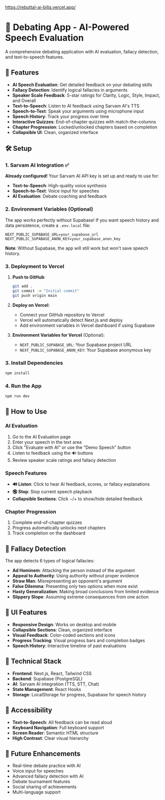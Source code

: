 https://rebuttal-ai-billa.vercel.app/

# 🎤 Debating App - AI-Powered Speech Evaluation

A comprehensive debating application with AI evaluation, fallacy detection, and text-to-speech features.

## 🚀 Features

- **AI Speech Evaluation**: Get detailed feedback on your debating skills
- **Fallacy Detection**: Identify logical fallacies in arguments
- **Speaker Scale Feedback**: 5-star ratings for Clarity, Logic, Style, Impact, and Overall
- **Text-to-Speech**: Listen to AI feedback using Sarvam AI's TTS
- **Speech-to-Text**: Speak your arguments using microphone input
- **Speech History**: Track your progress over time
- **Interactive Quizzes**: End-of-chapter quizzes with match-the-columns
- **Chapter Progression**: Locked/unlocked chapters based on completion
- **Collapsible UI**: Clean, organized interface

## 🛠️ Setup

### 1. Sarvam AI Integration ✅

**Already configured!** Your Sarvam AI API key is set up and ready to use for:
- **Text-to-Speech**: High-quality voice synthesis
- **Speech-to-Text**: Voice input for speeches
- **AI Evaluation**: Debate coaching and feedback

### 2. Environment Variables (Optional)

The app works perfectly without Supabase! If you want speech history and data persistence, create a `.env.local` file:

```
NEXT_PUBLIC_SUPABASE_URL=your_supabase_url
NEXT_PUBLIC_SUPABASE_ANON_KEY=your_supabase_anon_key
```

**Note**: Without Supabase, the app will still work but won't save speech history.

### 3. Deployment to Vercel

1. **Push to GitHub**: 
   ```bash
   git add .
   git commit -m "Initial commit"
   git push origin main
   ```

2. **Deploy on Vercel**:
   - Connect your GitHub repository to Vercel
   - Vercel will automatically detect Next.js and deploy
   - Add environment variables in Vercel dashboard if using Supabase

3. **Environment Variables for Vercel** (Optional):
   - `NEXT_PUBLIC_SUPABASE_URL`: Your Supabase project URL
   - `NEXT_PUBLIC_SUPABASE_ANON_KEY`: Your Supabase anonymous key

### 3. Install Dependencies

```bash
npm install
```

### 4. Run the App

```bash
npm run dev
```

## 🎯 How to Use

### AI Evaluation
1. Go to the AI Evaluation page
2. Enter your speech in the text area
3. Click "Evaluate with AI" or use the "Demo Speech" button
4. Listen to feedback using the 🔊 buttons
5. Review speaker scale ratings and fallacy detection

### Speech Features
- **🔊 Listen**: Click to hear AI feedback, scores, or fallacy explanations
- **🔇 Stop**: Stop current speech playback
- **Collapsible Sections**: Click −/+ to show/hide detailed feedback

### Chapter Progression
1. Complete end-of-chapter quizzes
2. Progress automatically unlocks next chapters
3. Track completion on the dashboard

## 🧠 Fallacy Detection

The app detects 6 types of logical fallacies:
- **Ad Hominem**: Attacking the person instead of the argument
- **Appeal to Authority**: Using authority without proper evidence
- **Straw Man**: Misrepresenting an opponent's argument
- **False Dilemma**: Presenting only two options when more exist
- **Hasty Generalization**: Making broad conclusions from limited evidence
- **Slippery Slope**: Assuming extreme consequences from one action

## 🎨 UI Features

- **Responsive Design**: Works on desktop and mobile
- **Collapsible Sections**: Clean, organized interface
- **Visual Feedback**: Color-coded sections and icons
- **Progress Tracking**: Visual progress bars and completion badges
- **Speech History**: Interactive timeline of past evaluations

## 🔧 Technical Stack

- **Frontend**: Next.js, React, Tailwind CSS
- **Backend**: Supabase (PostgreSQL)
- **AI**: Sarvam AI integration (TTS, STT, Chat)
- **State Management**: React Hooks
- **Storage**: LocalStorage for progress, Supabase for speech history

## 📱 Accessibility

- **Text-to-Speech**: All feedback can be read aloud
- **Keyboard Navigation**: Full keyboard support
- **Screen Reader**: Semantic HTML structure
- **High Contrast**: Clear visual hierarchy

## 🚀 Future Enhancements

- Real-time debate practice with AI
- Voice input for speeches
- Advanced fallacy detection with AI
- Debate tournament features
- Social sharing of achievements
- Multi-language support
